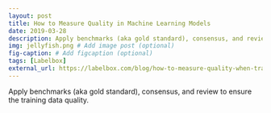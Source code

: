 ```yaml
---
layout: post
title: How to Measure Quality in Machine Learning Models
date: 2019-03-28
description: Apply benchmarks (aka gold standard), consensus, and review to ensure the training data quality. # Add post description (optional)
img: jellyfish.png # Add image post (optional)
fig-caption: # Add figcaption (optional)
tags: [Labelbox]
external_url: https://labelbox.com/blog/how-to-measure-quality-when-training-machine-learning-models/
---
```

Apply benchmarks (aka gold standard), consensus, and review to ensure the training data quality.
